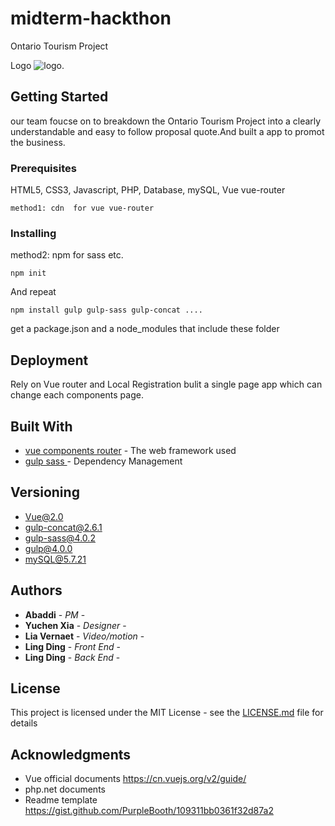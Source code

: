 # midterm-hackthon
Ontario Tourism Project

Logo
![logo](https://https://raw.githubusercontent.com/azusakaworu/midterm-hackthon/master/images/logo.jpg).


## Getting Started

our team foucse on to breakdown the Ontario Tourism Project into a clearly understandable and easy to follow proposal quote.And built a app to promot the business.


### Prerequisites

HTML5, CSS3, Javascript, PHP, Database, mySQL, 
Vue vue-router 

```
method1: cdn  for vue vue-router 
```

### Installing

method2: npm for sass etc.

```
npm init 
```

And repeat

```
npm install gulp gulp-sass gulp-concat ....
```

get a package.json and a node_modules that include these folder


## Deployment

Rely on Vue router and Local Registration bulit a single page app which can change each components page.

## Built With

* [vue components router](https://cn.vuejs.org/v2/guide/routing.html) - The web framework used
* [gulp sass ](https://www.npmjs.com/package/gulp-sass) - Dependency Management




## Versioning

+ Vue@2.0
+ gulp-concat@2.6.1
+ gulp-sass@4.0.2
+ gulp@4.0.0
+ mySQL@5.7.21

## Authors

* **Abaddi** - *PM* - 
* **Yuchen Xia** - *Designer* - 
* **Lia Vernaet** - *Video/motion* - 
* **Ling Ding** - *Front End* - 
* **Ling Ding** - *Back End* - 


## License

This project is licensed under the MIT License - see the [LICENSE.md](LICENSE.md) file for details

## Acknowledgments

* Vue official documents https://cn.vuejs.org/v2/guide/
* php.net documents
* Readme template https://gist.github.com/PurpleBooth/109311bb0361f32d87a2
